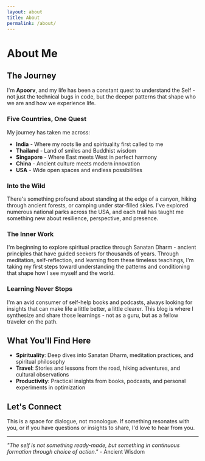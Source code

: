 ```yaml
---
layout: about
title: About
permalink: /about/
---
```


# About Me

## The Journey

I'm **Apoorv**, and my life has been a constant quest to understand the Self - not just the technical bugs in code, but the deeper patterns that shape who we are and how we experience life.

### Five Countries, One Quest

My journey has taken me across:
- **India** - Where my roots lie and spirituality first called to me
- **Thailand** - Land of smiles and Buddhist wisdom
- **Singapore** - Where East meets West in perfect harmony
- **China** - Ancient culture meets modern innovation
- **USA** - Wide open spaces and endless possibilities

### Into the Wild

There's something profound about standing at the edge of a canyon, hiking through ancient forests, or camping under star-filled skies. I've explored numerous national parks across the USA, and each trail has taught me something new about resilience, perspective, and presence.

### The Inner Work

I'm beginning to explore spiritual practice through Sanatan Dharm - ancient principles that have guided seekers for thousands of years. Through meditation, self-reflection, and learning from these timeless teachings, I'm taking my first steps toward understanding the patterns and conditioning that shape how I see myself and the world.

### Learning Never Stops

I'm an avid consumer of self-help books and podcasts, always looking for insights that can make life a little better, a little clearer. This blog is where I synthesize and share those learnings - not as a guru, but as a fellow traveler on the path.

## What You'll Find Here

- **Spirituality**: Deep dives into Sanatan Dharm, meditation practices, and spiritual philosophy
- **Travel**: Stories and lessons from the road, hiking adventures, and cultural observations
- **Productivity**: Practical insights from books, podcasts, and personal experiments in optimization

## Let's Connect

This is a space for dialogue, not monologue. If something resonates with you, or if you have questions or insights to share, I'd love to hear from you.

---

*"The self is not something ready-made, but something in continuous formation through choice of action."* - Ancient Wisdom

